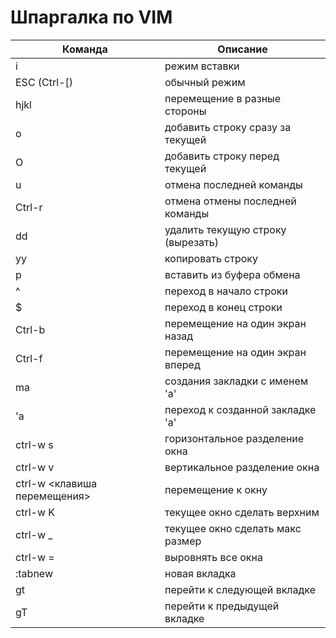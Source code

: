 # Шпаргалка по VIM
| Команда | Описание                          |
| ------- | --------------------------------- |
| i       | режим вставки                     |
| ESC (Ctrl-[)     | обычный режим                     |
| hjkl    | перемещение в разные стороны      |
| o       | добавить строку сразу за текущей  |
| O       | добавить строку перед текущей     |
| u       | отмена последней команды          |
| Ctrl-r  | отмена отмены последней команды   |
| dd      | удалить текущую строку (вырезать) |
| yy      | копировать строку                 |
| p       | вставить из буфера обмена         |
| ^       | переход в начало строки           |
| $       | переход в конец строки            |
| Ctrl-b  | перемещение на один экран назад   |
| Ctrl-f  | перемещение на один экран вперед  |
| mа      | создания закладки с именем 'a'    |
| 'a      | переход к созданной закладке 'a'  |
| ctrl-w s| горизонтальное разделение окна    |
| ctrl-w v| вертикальное разделение окна      |
| ctrl-w <клавиша перемещения>| перемещение к окну      |
| ctrl-w K| текущее окно сделать верхним      |
| ctrl-w _| текущее окно сделать макс размер  |
| ctrl-w =| выровнять все окна                |
| :tabnew | новая вкладка                     |
| gt      | перейти к следующей вкладке       |
| gT      | перейти к предыдущей вкладке      |


